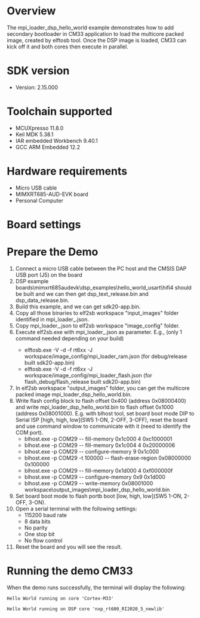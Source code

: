 Overview
========
The mpi_loader_dsp_hello_world example demonstrates how to add secondary bootloader in CM33 application
to load the multicore packed image, created by elftosb tool. Once the DSP image is loaded, CM33 can
kick off it and both cores then execute in parallel.


SDK version
===========
- Version: 2.15.000

Toolchain supported
===================
- MCUXpresso  11.8.0
- Keil MDK  5.38.1
- IAR embedded Workbench  9.40.1
- GCC ARM Embedded  12.2

Hardware requirements
=====================
- Micro USB cable
- MIMXRT685-AUD-EVK board
- Personal Computer

Board settings
==============


Prepare the Demo
================
1. Connect a micro USB cable between the PC host and the CMSIS DAP USB port (J5) on the board
2. DSP example boards\mimxrt685audevk\dsp_examples\hello_world_usart\hifi4 should be built and we can then
   get dsp_text_release.bin and dsp_data_release.bin.
3. Build this example, and we can get sdk20-app.bin.
4. Copy all those binaries to elf2sb workspace "input_images" folder identified in mpi_loader_<type>.json.
5. Copy mpi_loader_<type>.json to elf2sb workspace "image_config" folder.
6. Execute elf2sb.exe with mpi_loader_<type>.json as parameter. E.g., (only 1 command needed depending on your build)
   - elftosb.exe -V -d -f rt6xx -J workspace/image_config/mpi_loader_ram.json (for debug/release built sdk20-app.bin)
   - elftosb.exe -V -d -f rt6xx -J workspace/image_config/mpi_loader_flash.json (for flash_debug/flash_release built sdk20-app.bin)
7. In elf2sb workspace "output_images" folder, you can get the multicore packed image mpi_loader_dsp_hello_world.bin.
8. Write flash config block to flash offset 0x400 (address 0x08000400) and write mpi_loader_dsp_hello_world.bin to
   flash offset 0x1000 (address 0x08001000). E.g. with blhost tool, set board boot mode DIP to Serial ISP
   [high, high, low](SW5 1-ON, 2-OFF, 3-OFF), reset the board and use command window to communicate with it (need to identify the COM port).
   - blhost.exe -p COM29 -- fill-memory 0x1c000 4 0xc1000001
   - blhost.exe -p COM29 -- fill-memory 0x1c004 4 0x20000006
   - blhost.exe -p COM29 -- configure-memory 9 0x1c000
   - blhost.exe -p COM29 -t 100000 -- flash-erase-region 0x08000000 0x100000
   - blhost.exe -p COM29 -- fill-memory 0x1d000 4 0xf000000f
   - blhost.exe -p COM29 -- configure-memory 0x9 0x1d000
   - blhost.exe -p COM29 -- write-memory 0x08001000 workspace\output_images\mpi_loader_dsp_hello_world.bin
9. Set board boot mode to flash portb boot [low, high, low](SW5 1-ON, 2-OFF, 3-ON).
10. Open a serial terminal with the following settings:
    - 115200 baud rate
    - 8 data bits
    - No parity
    - One stop bit
    - No flow control
11. Reset the board and you will see the result.


Running the demo CM33
=====================
When the demo runs successfully, the terminal will display the following:

~~~~~~~~~~~~~~~~~~~~~~~~~~~~~~~~~
Hello World running on core 'Cortex-M33'

Hello World running on DSP core 'nxp_rt600_RI2020_5_newlib'
~~~~~~~~~~~~~~~~~~~~~~~~~~~~~~~~~

